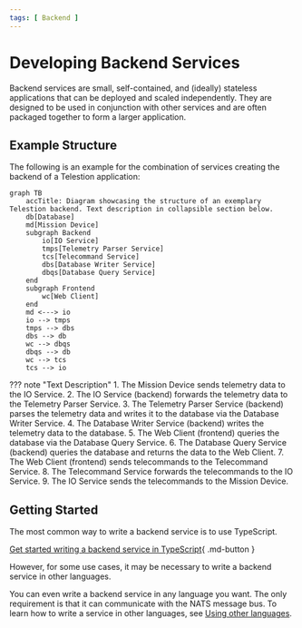 ```yaml
---
tags: [ Backend ]
---
```


# Developing Backend Services

Backend services are small, self-contained, and (ideally) stateless applications that can be deployed and scaled independently. They are designed to be used in conjunction with other services and are often packaged together to form a larger application.

## Example Structure

The following is an example for the combination of services creating the backend of a Telestion application:

```mermaid
graph TB
    accTitle: Diagram showcasing the structure of an exemplary Telestion backend. Text description in collapsible section below.
    db[Database]
    md[Mission Device]
	subgraph Backend
	    io[IO Service]
	    tmps[Telemetry Parser Service]
	    tcs[Telecommand Service]
	    dbs[Database Writer Service]
	    dbqs[Database Query Service]
	end
	subgraph Frontend
		wc[Web Client]
	end
	md <---> io
	io --> tmps
	tmps --> dbs
	dbs --> db
	wc --> dbqs
	dbqs --> db
	wc --> tcs
	tcs --> io
```

??? note "Text Description"
	1. The Mission Device sends telemetry data to the IO Service.
	2. The IO Service (backend) forwards the telemetry data to the Telemetry Parser Service.
	3. The Telemetry Parser Service (backend) parses the telemetry data and writes it to the database via the Database Writer Service.
	4. The Database Writer Service (backend) writes the telemetry data to the database.
	5. The Web Client (frontend) queries the database via the Database Query Service.
	6. The Database Query Service (backend) queries the database and returns the data to the Web Client.
	7. The Web Client (frontend) sends telecommands to the Telecommand Service. 
	8. The Telecommand Service forwards the telecommands to the IO Service.
	9. The IO Service sends the telecommands to the Mission Device.

## Getting Started

The most common way to write a backend service is to use TypeScript.

[Get started writing a backend service in TypeScript](typescript/index.md){ .md-button } 

However, for some use cases, it may be necessary to write a backend service in other languages.

You can even write a backend service in any language you want. The only requirement is that it can communicate with the NATS message bus. To learn how to write a service in other languages, see [Using other languages](other-languages.md).
